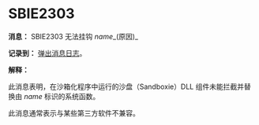 # SBIE2303

**消息：** SBIE2303 无法挂钩 _name__(原因)_

**记录到：** [弹出消息日志](PopupMessageLog.md)。

**解释：**

此消息表明，在沙箱化程序中运行的沙盘（Sandboxie）DLL 组件未能拦截并替换由 _name_ 标识的系统函数。

此消息通常表示与某些第三方软件不兼容。
